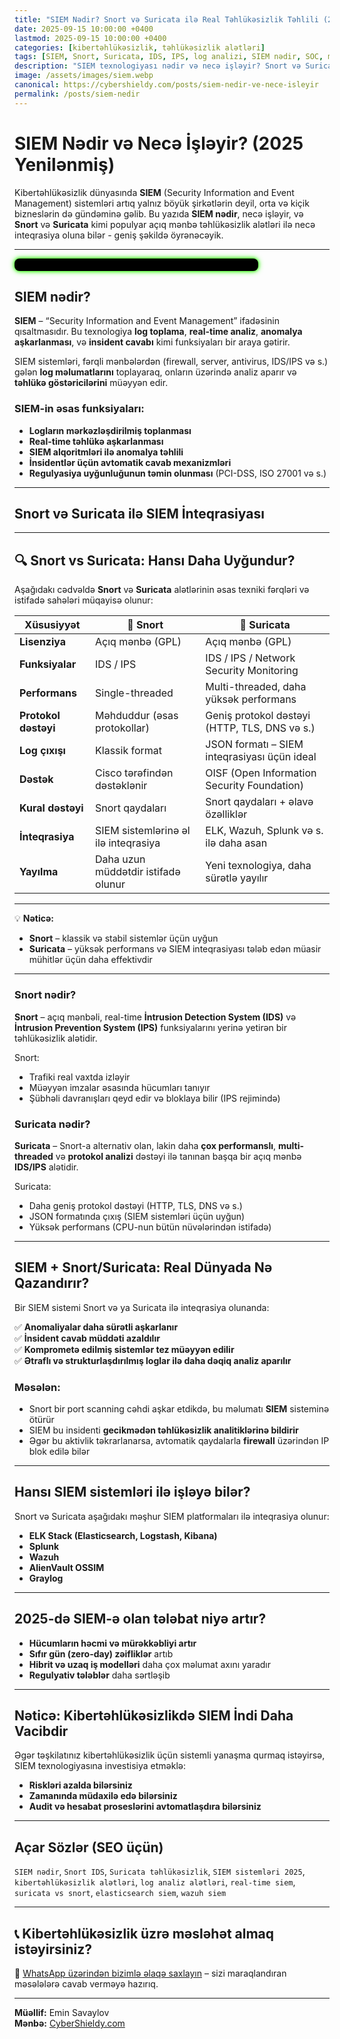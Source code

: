 ```yaml
---
title: "SIEM Nədir? Snort və Suricata ilə Real Təhlükəsizlik Təhlili (2025 Yenilənmiş)"
date: 2025-09-15 10:00:00 +0400
lastmod: 2025-09-15 10:00:00 +0400
categories: [kibertəhlükəsizlik, təhlükəsizlik alətləri]
tags: [SIEM, Snort, Suricata, IDS, IPS, log analizi, SIEM nədir, SOC, mərkəzləşdirilmiş monitorinq, real-time təhlil]
description: "SIEM texnologiyası nədir və necə işləyir? Snort və Suricata kimi məşhur açıq mənbəli alətlərlə SIEM sistemlərini necə qurmaq və idarə etmək olar – 2025-ci il üçün geniş izah."
image: /assets/images/siem.webp
canonical: https://cybershieldy.com/posts/siem-nedir-ve-nece-isleyir
permalink: /posts/siem-nedir
---
```

<!-- Structured data -->
<script type="application/ld+json">
{
  "@context": "https://schema.org",
  "@type": "BlogPosting",
  "headline": "SIEM Nədir? Snort və Suricata ilə Real Təhlükəsizlik Təhlili (2025 Yenilənmiş)",
  "description": "SIEM texnologiyası nədir və necə işləyir? Snort və Suricata kimi məşhur açıq mənbəli alətlərlə SIEM sistemlərini necə qurmaq və idarə etmək olar – 2025-ci il üçün geniş izah.",
  "author": {
    "@type": "Person",
    "name": "Emin Savaylov"
  },
  "publisher": {
    "@type": "Organization",
    "name": "CyberShieldy",
    "logo": {
      "@type": "ImageObject",
      "url": "https://cybershieldy.com/assets/images/logo.png"
    }
  },
  "datePublished": "2025-09-15T10:00:00+04:00",
  "dateModified": "2025-09-15T10:00:00+04:00",
  "image": "https://cybershieldy.com/assets/images/siem-analizi.jpg",
  "mainEntityOfPage": {
    "@type": "WebPage",
    "@id": "https://cybershieldy.com/posts/siem-nedir-ve-nece-isleyir.html"
  }
}
</script>

# SIEM Nədir və Necə İşləyir? (2025 Yenilənmiş)

Kibertəhlükəsizlik dünyasında **SIEM** (Security Information and Event Management) sistemləri artıq yalnız böyük şirkətlərin deyil, orta və kiçik bizneslərin də gündəminə gəlib. Bu yazıda **SIEM nədir**, necə işləyir, və **Snort** və **Suricata** kimi populyar açıq mənbə təhlükəsizlik alətləri ilə necə inteqrasiya oluna bilər - geniş şəkildə öyrənəcəyik.

---
<div id="terminal-neon"></div>

<script>
const neonMessages = [
  "Launching Evil Twin Attack...",
  "Creating Fake Access Point...",
  "Sniffing User Traffic...",
  "Phishing Page Active...",
  "Red Team Engaged | Blue Team Alerted...",
  "CyberShieldy.com | Stay Secure"
];

let neonIndex = 0;
const terminalNeon = document.getElementById('terminal-neon');
const typingSpeed = 100;

function typeNeon(msg, i = 0) {
  if (i < msg.length) {
    terminalNeon.textContent += msg.charAt(i);
    setTimeout(() => typeNeon(msg, i + 1), typingSpeed);
  } else {
    setTimeout(() => eraseNeon(msg.length), 1500);
  }
}

function eraseNeon(len) {
  if (len > 0) {
    terminalNeon.textContent = terminalNeon.textContent.slice(0, -1);
    setTimeout(() => eraseNeon(len - 1), typingSpeed / 2);
  } else {
    neonIndex = (neonIndex + 1) % neonMessages.length;
    typeNeon(neonMessages[neonIndex]);
  }
}

typeNeon(neonMessages[neonIndex]);
</script>

<style>
#terminal-neon {
  font-family: 'Courier New', Courier, monospace;
  white-space: nowrap;
  background-color: #000;
  color: #39ff14;
  padding: 10px 20px;
  border-radius: 8px;
  width: max-content;
  min-width: 350px;
  height: auto;
  line-height: 1.6em;
  margin-bottom: 25px;

  box-shadow:
    0 0 5px #39ff14,
    0 0 10px #39ff14;

  text-shadow:
    0 0 3px #39ff14,
    0 0 6px #39ff14;

  overflow: hidden;
  user-select: none;

  display: flex;
  align-items: center;
}
</style>


## SIEM nədir?

**SIEM** – “Security Information and Event Management” ifadəsinin qısaltmasıdır. Bu texnologiya **log toplama**, **real-time analiz**, **anomalya aşkarlanması**, və **insident cavabı** kimi funksiyaları bir araya gətirir.

SIEM sistemləri, fərqli mənbələrdən (firewall, server, antivirus, IDS/IPS və s.) gələn **log məlumatlarını** toplayaraq, onların üzərində analiz aparır və **təhlükə göstəricilərini** müəyyən edir.

### SIEM-in əsas funksiyaları:
- **Logların mərkəzləşdirilmiş toplanması**
- **Real-time təhlükə aşkarlanması**
- **SIEM alqoritmləri ilə anomalya təhlili**
- **İnsidentlər üçün avtomatik cavab mexanizmləri**
- **Regulyasiya uyğunluğunun təmin olunması** (PCI-DSS, ISO 27001 və s.)

---

## Snort və Suricata ilə SIEM İnteqrasiyası
---
## 🔍 Snort vs Suricata: Hansı Daha Uyğundur?

Aşağıdakı cədvəldə **Snort** və **Suricata** alətlərinin əsas texniki fərqləri və istifadə sahələri müqayisə olunur:

| Xüsusiyyət            | 🐗 Snort                                  | 🦊 Suricata                                 |
|------------------------|-------------------------------------------|---------------------------------------------|
| **Lisenziya**          | Açıq mənbə (GPL)                         | Açıq mənbə (GPL)                            |
| **Funksiyalar**        | IDS / IPS                                | IDS / IPS / Network Security Monitoring     |
| **Performans**         | Single-threaded                          | Multi-threaded, daha yüksək performans      |
| **Protokol dəstəyi**   | Məhduddur (əsas protokollar)             | Geniş protokol dəstəyi (HTTP, TLS, DNS və s.)|
| **Log çıxışı**         | Klassik format                            | JSON formatı – SIEM inteqrasiyası üçün ideal|
| **Dəstək**             | Cisco tərəfindən dəstəklənir             | OISF (Open Information Security Foundation) |
| **Kural dəstəyi**      | Snort qaydaları                           | Snort qaydaları + əlavə özəlliklər          |
| **İnteqrasiya**        | SIEM sistemlərinə əl ilə inteqrasiya     | ELK, Wazuh, Splunk və s. ilə daha asan      |
| **Yayılma**            | Daha uzun müddətdir istifadə olunur       | Yeni texnologiya, daha sürətlə yayılır      |

---

💡 **Nəticə:**  
- **Snort** – klassik və stabil sistemlər üçün uyğun  
- **Suricata** – yüksək performans və SIEM inteqrasiyası tələb edən müasir mühitlər üçün daha effektivdir



---
### Snort nədir?

**Snort** – açıq mənbəli, real-time **İntrusion Detection System (IDS)** və **İntrusion Prevention System (IPS)** funksiyalarını yerinə yetirən bir təhlükəsizlik alətidir.

Snort:
- Trafiki real vaxtda izləyir
- Müəyyən imzalar əsasında hücumları tanıyır
- Şübhəli davranışları qeyd edir və bloklaya bilir (IPS rejimində)

### Suricata nədir?

**Suricata** – Snort-a alternativ olan, lakin daha **çox performanslı**, **multi-threaded** və **protokol analizi** dəstəyi ilə tanınan başqa bir açıq mənbə **IDS/IPS** alətidir.

Suricata:
- Daha geniş protokol dəstəyi (HTTP, TLS, DNS və s.)
- JSON formatında çıxış (SIEM sistemləri üçün uyğun)
- Yüksək performans (CPU-nun bütün nüvələrindən istifadə)

---

## SIEM + Snort/Suricata: Real Dünyada Nə Qazandırır?

Bir SIEM sistemi Snort və ya Suricata ilə inteqrasiya olunanda:

✅ **Anomaliyalar daha sürətli aşkarlanır**  
✅ **İnsident cavab müddəti azaldılır**  
✅ **Komprometə edilmiş sistemlər tez müəyyən edilir**  
✅ **Ətraflı və strukturlaşdırılmış loglar ilə daha dəqiq analiz aparılır**

### Məsələn:
- Snort bir port scanning cəhdi aşkar etdikdə, bu məlumatı **SIEM** sisteminə ötürür
- SIEM bu insidenti **gecikmədən təhlükəsizlik analitiklərinə bildirir**
- Əgər bu aktivlik təkrarlanarsa, avtomatik qaydalarla **firewall** üzərindən IP blok edilə bilər

---

## Hansı SIEM sistemləri ilə işləyə bilər?

Snort və Suricata aşağıdakı məşhur SIEM platformaları ilə inteqrasiya olunur:

- **ELK Stack (Elasticsearch, Logstash, Kibana)**
- **Splunk**
- **Wazuh**
- **AlienVault OSSIM**
- **Graylog**

---

## 2025-də SIEM-ə olan tələbat niyə artır?

- **Hücumların həcmi və mürəkkəbliyi artır**
- **Sıfır gün (zero-day) zəifliklər** artıb
- **Hibrit və uzaq iş modelləri** daha çox məlumat axını yaradır
- **Regulyativ tələblər** daha sərtləşib

---

## Nəticə: Kibertəhlükəsizlikdə SIEM İndi Daha Vacibdir

Əgər təşkilatınız kibertəhlükəsizlik üçün sistemli yanaşma qurmaq istəyirsə, SIEM texnologiyasına investisiya etməklə:

- **Riskləri azalda bilərsiniz**
- **Zamanında müdaxilə edə bilərsiniz**
- **Audit və hesabat proseslərini avtomatlaşdıra bilərsiniz**

---

## Açar Sözlər (SEO üçün)

`SIEM nədir`, `Snort IDS`, `Suricata təhlükəsizlik`, `SIEM sistemləri 2025`, `kibertəhlükəsizlik alətləri`, `log analiz alətləri`, `real-time siem`, `suricata vs snort`, `elasticsearch siem`, `wazuh siem`

----

## 📞 Kibertəhlükəsizlik üzrə məsləhət almaq istəyirsiniz?

💬 [WhatsApp üzərindən bizimlə əlaqə saxlayın](https://wa.me/994555182523?text=Salam,%20Red%20Team%20və%20Blue%20Team%20haqqında%20məlumat%20almaq%20istəyirəm) – sizi maraqlandıran məsələlərə cavab verməyə hazırıq.


---

**Müəllif:** Emin Savaylov  
**Mənbə:** [CyberShieldy.com](https://cybershieldy.com/posts/siem-nedir-ve-nece-isleyir)

